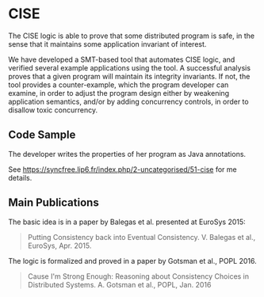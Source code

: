 # CISE

The CISE logic is able to prove that some distributed program is safe, in the sense that it maintains some application invariant of interest.

We have developed a SMT-based tool that automates CISE logic, and verified several example applications using the tool. A successful analysis proves that a given program will maintain its integrity invariants. If not, the tool provides a counter-example, which the program developer can examine, in order to adjust the program design either by weakening application semantics, and/or by adding concurrency controls, in order to disallow toxic concurrency.  
  

## Code Sample

The developer writes the properties of her program as Java annotations.

See https://syncfree.lip6.fr/index.php/2-uncategorised/51-cise for me details.
 

## Main Publications

The basic idea is in a paper by Balegas et al. presented at EuroSys 2015:
> Putting Consistency back into Eventual Consistency. V. Balegas et al., EuroSys, Apr. 2015.

The logic is formalized and proved in a paper by Gotsman et al., POPL 2016.
> Cause I'm Strong Enough: Reasoning about Consistency Choices in Distributed Systems.  A. Gotsman et al., POPL, Jan. 2016
